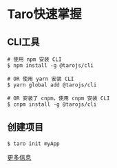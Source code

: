 # Taro快速掌握

## CLI工具

```shell
# 使用 npm 安装 CLI
$ npm install -g @tarojs/cli

# OR 使用 yarn 安装 CLI
$ yarn global add @tarojs/cli

# OR 安装了 cnpm，使用 cnpm 安装 CLI
$ cnpm install -g @tarojs/cli
```

## 创建项目

```shell
$ taro init myApp
```

[更多信息](https://taro.redwoodjs.cn/docs/GETTING-STARTED)